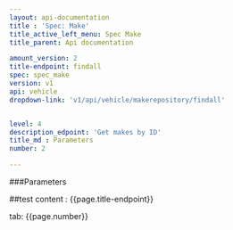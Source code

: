 ```yaml
---
layout: api-documentation
title : 'Spec: Make'
title_active_left_menu: Spec Make
title_parent: Api documentation

amount_version: 2
title-endpoint: findall
spec: spec_make
version: v1
api: vehicle
dropdown-link: 'v1/api/vehicle/makerepository/findall'


level: 4
description_edpoint: 'Get makes by ID'
title_md : Parameters
number: 2

---
```


###Parameters

##test content : {{page.title-endpoint}} 

tab: {{page.number}}
